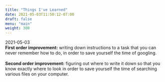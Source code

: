 ```yaml
---
title: "Things I've Learned"
date: 2021-05-03T11:50:12-07:00
draft: false
menu: "main"
weight: 300
---
```


2021-05-03   
**First order improvement:** writing down instructions to a task that you can never remember how to do, in order to save yourself the time of googling.  
<br>**Second order improvement:** figuring out where to write it down so that you know exactly where to look in order to save yourself the time of searching various files on your computer.
